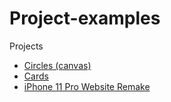 # Project-examples

Projects
 - [Circles (canvas)](https://kyka-mol.github.io/Project-examples/Circles)
 - [Cards](https://kyka-mol.github.io/Project-examples/Cards)
 - [iPhone 11 Pro Website Remake](https://kyka-mol.github.io/Project-examples/iphone11)
